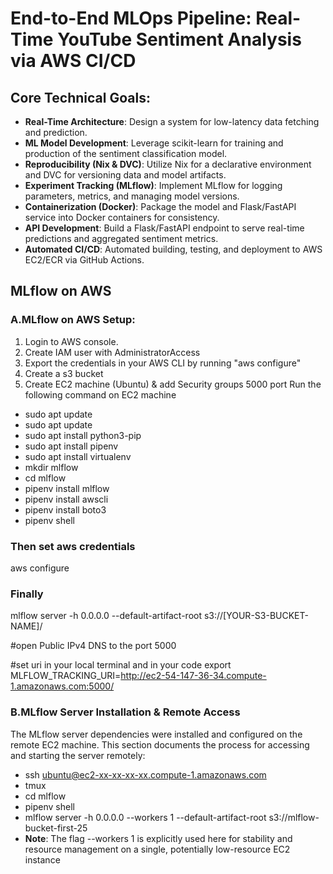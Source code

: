 # End-to-End MLOps Pipeline: Real-Time YouTube Sentiment Analysis via AWS CI/CD

## Core Technical Goals:

* **Real-Time Architecture**: Design a system for low-latency data fetching and prediction.
* **ML Model Development**: Leverage scikit-learn for training and production of the sentiment classification model.
* **Reproducibility (Nix & DVC)**: Utilize Nix for a declarative environment and DVC for versioning data and model artifacts.
* **Experiment Tracking (MLflow)**: Implement MLflow for logging parameters, metrics, and managing model versions.
* **Containerization (Docker)**: Package the model and Flask/FastAPI service into Docker containers for consistency.
* **API Development**: Build a Flask/FastAPI endpoint to serve real-time predictions and aggregated sentiment metrics.
* **Automated CI/CD**: Automated building, testing, and deployment to AWS EC2/ECR via GitHub Actions.

  
## MLflow on AWS
### A.MLflow on AWS Setup:
1. Login to AWS console.
2. Create IAM user with AdministratorAccess
3. Export the credentials in your AWS CLI by running "aws configure"
4. Create a s3 bucket
5. Create EC2 machine (Ubuntu) & add Security groups 5000 port
Run the following command on EC2 machine

* sudo apt update
* sudo apt update
* sudo apt install python3-pip
* sudo apt install pipenv
* sudo apt install virtualenv
* mkdir mlflow
* cd mlflow
* pipenv install mlflow
* pipenv install awscli
* pipenv install boto3
* pipenv shell

### Then set aws credentials
aws configure
### Finally 
mlflow server -h 0.0.0.0 --default-artifact-root s3://[YOUR-S3-BUCKET-NAME]/

#open Public IPv4 DNS to the port 5000


#set uri in your local terminal and in your code 
export MLFLOW_TRACKING_URI=http://ec2-54-147-36-34.compute-1.amazonaws.com:5000/

### B.MLflow Server Installation & Remote Access
The MLflow server dependencies were installed and configured on the remote EC2 machine. This section documents the process for accessing and starting the server remotely:

* ssh ubuntu@ec2-xx-xx-xx-xx.compute-1.amazonaws.com
* tmux
* cd mlflow
* pipenv shell
* mlflow server -h 0.0.0.0 --workers 1 --default-artifact-root s3://mlflow-bucket-first-25
* **Note**: The flag --workers 1 is explicitly used here for stability and resource management on a single, potentially low-resource EC2 instance




